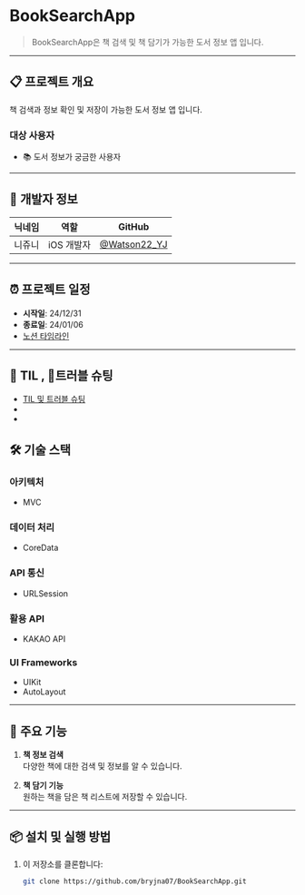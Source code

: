 # BookSearchApp

> BookSearchApp은 책 검색 및 책 담기가 가능한 도서 정보 앱 입니다.

---

<p align="left">

</p>

## 📋 프로젝트 개요

책 검색과 정보 확인 및 저장이 가능한 도서 정보 앱 입니다.

### 대상 사용자

- 📚 도서 정보가 궁금한 사용자

---

## 👥 개발자 정보

| 닉네임     | 역할       | GitHub                           |
| -------- | -------- | --------------------------------- |
| 니쥬니   | iOS 개발자 | [@Watson22_YJ](https://github.com/bryjna07) |

---

## ⏰ 프로젝트 일정

- **시작일**: 24/12/31  
- **종료일**: 24/01/06
- [노션 타임라인](https://stump-trawler-114.notion.site/16ce828b210a8045925cccd59dcf629e)  

---
## 📝 TIL , 🚨트러블 슈팅
- [TIL 및 트러블 슈팅](https://yjuni22.tistory.com/75)
- 
- 

## 🛠️ 기술 스택

### 아키텍처
- MVC

### 데이터 처리
- CoreData

### API 통신
- URLSession

### 활용 API
- KAKAO API

### UI Frameworks
- UIKit
- AutoLayout

---

## 📱 주요 기능

1. **책 정보 검색**     
   다양한 책에 대한 검색 및 정보를 알 수 있습니다.
   
3. **책 담기 기능**  
   원하는 책을 담은 책 리스트에 저장할 수 있습니다.


---

## 📦 설치 및 실행 방법

1. 이 저장소를 클론합니다:
   ```bash
   git clone https://github.com/bryjna07/BookSearchApp.git
